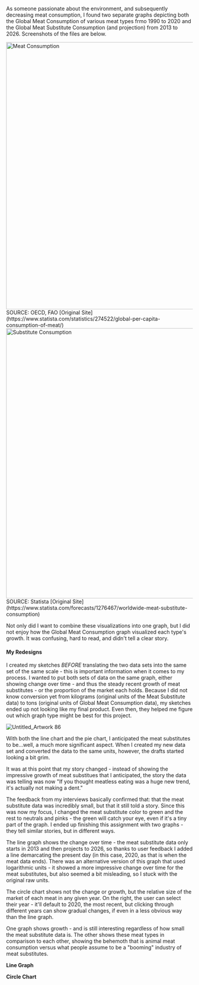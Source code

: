 
As someone passionate about the environment, and subsequently decreasing meat consumption, I found two separate graphs depicting both the Global Meat Consumption of various meat types frmo 1990 to 2020 and the Global Meat Substitute Consumption (and projection) from 2013 to 2026. Screenshots of the files are below. 

<img width="720" alt="Meat Consumption" src="https://user-images.githubusercontent.com/97906084/152657276-f2678c91-248d-4785-853a-8606de6ec387.png">
SOURCE: OECD, FAO
[Original Site](https://www.statista.com/statistics/274522/global-per-capita-consumption-of-meat/) 
<img width="728" alt="Substitute Consumption" src="https://user-images.githubusercontent.com/97906084/152657285-714e4247-e473-4a84-ba91-7fb4d560d3db.png">
SOURCE: Statista
[Original Site](https://www.statista.com/forecasts/1276467/worldwide-meat-substitute-consumption)

Not only did I want to combine these visualizations into one graph, but I did not enjoy how the Global Meat Consumption graph visualized each type's growth. It was confusing, hard to read, and didn't tell a clear story. 

#### **My Redesigns**
I created my sketches *BEFORE* translating the two data sets into the same set of the same scale - this is important information when it comes to my process. I wanted to put both sets of data on the same graph, either showing change over time - and thus the steady recent growth of meat substitutes - or the proportion of the market each holds. Because I did not know conversion yet from kilograms (original units of the Meat Substitute data) to tons (original units of Global Meat Consumption data), my sketches ended up not looking like my final product. Even then, they helped me figure out which graph type might be best for this project. 

![Untitled_Artwork 86](https://user-images.githubusercontent.com/97906084/152843362-9cffa6a9-6187-4b82-83aa-b7c85acfa8a2.jpg)

With both the line chart and the pie chart, I anticipated the meat substitutes to be...well, a much more significant aspect. When I created my new data set and converted the data to the same units, however, the drafts started looking a bit grim. 

It was at this point that my story changed - instead of showing the impressive growth of meat substitues that I anticipated, the story the data was telling was now "If you thought meatless eating was a huge new trend, it's actually not making a dent."

The feedback from my interviews basically confirmed that: that the meat substitute data was incredibly small, but that it still told a story. Since this was now my focus, I changed the meat substitute color to green and the rest to neutrals and pinks - the green will catch your eye, even if it's a tiny part of the graph. I ended up finishing this assignment with two graphs - they tell similar stories, but in different ways. 

The line graph shows the change over time - the meat substitute data only starts in 2013 and then projects to 2026, so thanks to user feedback I added a line demarcating the present day (in this case, 2020, as that is when the meat data ends). There was an alternative version of this graph that used logarithmic units - it showed a more impressive change over time for the meat substitutes, but also seemed a bit misleading, so I stuck with the original raw units. 

The circle chart shows not the change or growth, but the relative size of the market of each meat in any given year. On the right, the user can select their year - it'll default to 2020, the most recent, but clicking through different years can show gradual changes, if even in a less obvious way than the line graph. 

One graph shows growth - and is still interesting regardless of how small the meat substitute data is. The other shows these meat types in comparison to each other, showing the behemoth that is animal meat consumption versus what people assume to be a "booming" industry of meat substitutes. 

**Line Graph**
<div class='tableauPlaceholder' id='viz1644254638650' style='position: relative'><object class='tableauViz'  style='display:none;'><param name='host_url' value='https%3A%2F%2Fpublic.tableau.com%2F' /> <param name='embed_code_version' value='3' /> <param name='site_root' value='' /><param name='name' value='MeatSubstitutesThroughtheYearsFINAL&#47;Sheet1' /><param name='tabs' value='no' /><param name='toolbar' value='yes' /><param name='animate_transition' value='yes' /><param name='display_static_image' value='yes' /><param name='display_spinner' value='yes' /><param name='display_overlay' value='yes' /><param name='display_count' value='yes' /><param name='language' value='en-US' /><param name='filter' value='publish=yes' /></object></div>
<script type='text/javascript'>
  var divElement = document.getElementById('viz1644254638650');
  var vizElement = divElement.getElementsByTagName('object')[0];
  vizElement.style.width='100%';vizElement.style.height=(divElement.offsetWidth*0.75)+'px';
  var scriptElement = document.createElement('script');
  scriptElement.src = 'https://public.tableau.com/javascripts/api/viz_v1.js'; 
  vizElement.parentNode.insertBefore(scriptElement, vizElement); 
</script>


**Circle Chart**
<div class='tableauPlaceholder' id='viz1644254687320' style='position: relative'><object class='tableauViz'  style='display:none;'><param name='host_url' value='https%3A%2F%2Fpublic.tableau.com%2F' /> <param name='embed_code_version' value='3' /> <param name='site_root' value='' /><param name='name' value='MeatSubstitutesThroughtheYears&#47;Sheet13' /><param name='tabs' value='no' /><param name='toolbar' value='yes' /><param name='animate_transition' value='yes' /><param name='display_static_image' value='yes' /><param name='display_spinner' value='yes' /><param name='display_overlay' value='yes' /><param name='display_count' value='yes' /><param name='language' value='en-US' /></object></div>
<script type='text/javascript'>
  var divElement = document.getElementById('viz1644254687320');
  var vizElement = divElement.getElementsByTagName('object')[0];
  vizElement.style.width='100%';vizElement.style.height=(divElement.offsetWidth*0.75)+'px';
  var scriptElement = document.createElement('script'); 
  scriptElement.src = 'https://public.tableau.com/javascripts/api/viz_v1.js';
  vizElement.parentNode.insertBefore(scriptElement, vizElement);
</script>
